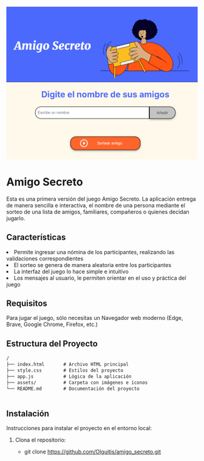 ![Vista previa de aplicación](assets/captura.png)
# Amigo Secreto

Esta es una primera versión  del juego Amigo Secreto. 
La aplicación entrega de manera sencilla e interactiva, el nombre de una persona mediante el sorteo de una lista de amigos, familiares, compañeros o quienes decidan jugarlo.

## Características

<li>Permite ingresar una nómina de los participantes, realizando las validaciones correspondientes</li>
<li>El sorteo se genera de manera aleatoria entre los participantes</li>
<li>La interfaz del juego lo hace simple e intuitivo</li>
<li>Los mensajes al usuario, le permiten orientar en el uso y práctica del juego</li>

## Requisitos

Para jugar el juego, sólo necesitas un Navegador web moderno (Edge, Brave, Google Chrome, Firefox, etc.)


## Estructura del Proyecto

```plaintext
/
├── index.html       # Archivo HTML principal
├── style.css        # Estilos del proyecto
├── app.js           # Lógica de la aplicación
├── assets/          # Carpeta con imágenes e íconos
└── README.md        # Documentación del proyecto


```
## Instalación

Instrucciones para instalar el proyecto en el entorno local:

1. Clona el repositorio:

   - git clone https://github.com/Olguitis/amigo_secreto.git
